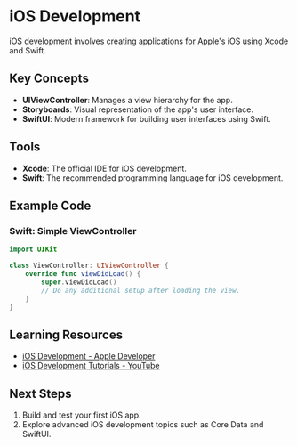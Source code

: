 # iOS Development

iOS development involves creating applications for Apple's iOS using Xcode and Swift.

## Key Concepts
- **UIViewController**: Manages a view hierarchy for the app.
- **Storyboards**: Visual representation of the app's user interface.
- **SwiftUI**: Modern framework for building user interfaces using Swift.

## Tools
- **Xcode**: The official IDE for iOS development.
- **Swift**: The recommended programming language for iOS development.

## Example Code
### Swift: Simple ViewController
```swift
import UIKit

class ViewController: UIViewController {
    override func viewDidLoad() {
        super.viewDidLoad()
        // Do any additional setup after loading the view.
    }
}
```

## Learning Resources

- [iOS Development - Apple Developer](https://developer.apple.com/ios/)
- [iOS Development Tutorials - YouTube](https://www.youtube.com/c/iOSAcademy)

## Next Steps

1. Build and test your first iOS app.
2. Explore advanced iOS development topics such as Core Data and SwiftUI.
